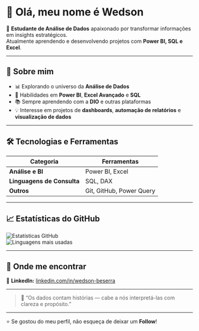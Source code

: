 # 👋 Olá, meu nome é Wedson 

🎯 **Estudante de Análise de Dados** apaixonado por transformar informações em insights estratégicos.  
Atualmente aprendendo e desenvolvendo projetos com **Power BI, SQL e Excel**.  

---

## 🚀 Sobre mim  
- 📊 Explorando o universo da **Análise de Dados**  
- 🧩 Habilidades em **Power BI**, **Excel Avançado** e **SQL**  
- 📚 Sempre aprendendo com a **DIO** e outras plataformas  
- 💡 Interesse em projetos de **dashboards**, **automação de relatórios** e **visualização de dados**  

---

## 🛠️ Tecnologias e Ferramentas  

| Categoria | Ferramentas |
|------------|-------------|
| **Análise e BI** | Power BI, Excel |
| **Linguagens de Consulta** | SQL, DAX |
| **Outros** | Git, GitHub, Power Query |

---

## 📈 Estatísticas do GitHub  

![Estatísticas GitHub](https://github-readme-stats.vercel.app/api?username=Wedson280&show_icons=true&theme=tokyonight)  
![Linguagens mais usadas](https://github-readme-stats.vercel.app/api/top-langs/?username=Wedson280&layout=compact&theme=tokyonight)

---

## 💼 Onde me encontrar  

🔗 **LinkedIn:** [linkedin.com/in/wedson-beserra](https://linkedin.com/in/wedson-beserra)  
 

---

> 💬 “Os dados contam histórias — cabe a nós interpretá-las com clareza e propósito.”

---

⭐ Se gostou do meu perfil, não esqueça de deixar um **Follow**!
